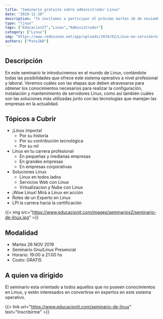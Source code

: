 ```yaml
---
title: "Seminario gratuito sobre administrador Linux"
date: "2019-11-20"
description: "Te invitamos a participar el próximo martes 26 de noviembre de un Seminario Gratuito y presencial sobre las principales bases de los servidores de Linux y su interacción con el ambiente empresarial. Además, cómo se configura, instala y mantiene este tipo de servidores."
type: "linux"
tags: ["EducacionIT","Linux","Administrador"]
category: ["Linux"]
img: "https://www.redeszone.net/app/uploads/2019/02/Linux-en-servidores.jpg"
authors: ["PatoJAD"]
---
```


## Descripción



En este seminario te introduciremos en el mundo de Linux, contándote todas las posibilidades que ofrece este sistema operativo a nivel profesional y laboral. Veremos cuáles son las etapas que deben atravesarse para obtener los conocimientos necesarios para realizar la configuración, instalación y mantenimiento de servidores Linux, como así también cuáles son las soluciones más utilizadas junto con las tecnologías que manejan las empresas en la actualidad.




## Tópicos a Cubrir



* ¡Linux importa!
  * Por su historia
  * Por su contribución tecnológica
  * Por su rol
* Linux en tu carrera profesional
  * En pequeñas y medianas empresas
  * En grandes empresas
  * En empresas corporativas
* Soluciones Linux
  * Linux en todos lados
  * Servicios Web con Linux
  * Virtualizacion y Nube con Linux
* ¡Wow Linux! Mirá a Linux en acción
* Roles de un Experto en Linux
* LPI la carrera hacia la certificación


{{< img src="https://www.educacionit.com/images/seminarios2/seminario-de-linux.jpg" >}}


## Modalidad



* Martes 26 NOV 2019
* Seminario Gnu/Linux Presencial
* Horario: 19:00 a 21:00 hs
* Costo: GRATIS




## A quien va dirigido



El seminario esta orientado a todos aquellos que no poseen conocimientos en Linux, y estén interesados en convertirse en expertos en este sistema operativo.




{{< link url="https://www.educacionit.com/seminario-de-linux" text="Inscribirme" >}}
